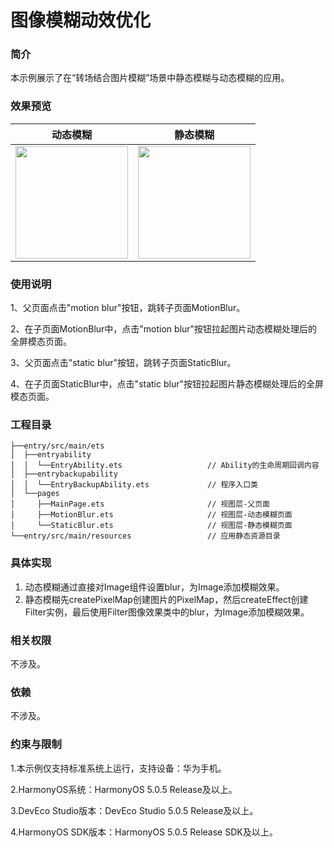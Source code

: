 # 图像模糊动效优化

### 简介

本示例展示了在“转场结合图片模糊”场景中静态模糊与动态模糊的应用。

### 效果预览

|              动态模糊                 |               静态模糊              |
|----------------------------------------|----------------------------------------|
| <img src="screenshots/devices/motion_blur.gif" width="180"> | <img src="screenshots/devices/static_blur.gif" width="180"> |


### 使用说明

1、父页面点击"motion blur"按钮，跳转子页面MotionBlur。

2、在子页面MotionBlur中，点击"motion blur"按钮拉起图片动态模糊处理后的全屏模态页面。

3、父页面点击"static blur"按钮，跳转子页面StaticBlur。

4、在子页面StaticBlur中，点击"static blur"按钮拉起图片静态模糊处理后的全屏模态页面。

### 工程目录
```
├──entry/src/main/ets
│  ├──entryability
│  │  └──EntryAbility.ets                   // Ability的生命周期回调内容
│  ├──entrybackupability
│  │  └──EntryBackupAbility.ets             // 程序入口类
│  └──pages
│     ├──MainPage.ets                       // 视图层-父页面
│     ├──MotionBlur.ets                     // 视图层-动态模糊页面
│     └──StaticBlur.ets                     // 视图层-静态模糊页面
└──entry/src/main/resources                 // 应用静态资源目录
```

### 具体实现

1. 动态模糊通过直接对Image组件设置blur，为Image添加模糊效果。
2. 静态模糊先createPixelMap创建图片的PixelMap，然后createEffect创建Filter实例，最后使用Filter图像效果类中的blur，为Image添加模糊效果。

### 相关权限

不涉及。

### 依赖

不涉及。

### 约束与限制

1.本示例仅支持标准系统上运行，支持设备：华为手机。

2.HarmonyOS系统：HarmonyOS 5.0.5 Release及以上。

3.DevEco Studio版本：DevEco Studio 5.0.5 Release及以上。

4.HarmonyOS SDK版本：HarmonyOS 5.0.5 Release SDK及以上。
